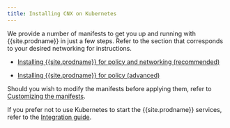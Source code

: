 ```yaml
---
title: Installing CNX on Kubernetes
---
```


We provide a number of manifests to get you up and running with {{site.prodname}} in
just a few steps. Refer to the section that corresponds to your desired networking
for instructions.

- [Installing {{site.prodname}} for policy and networking (recommended)](calico)

- [Installing {{site.prodname}} for policy (advanced)](other)

Should you wish to modify the manifests before applying them, refer to 
[Customizing the manifests](config-options). 

If you prefer not to use Kubernetes to start the {{site.prodname}} services, refer to the 
[Integration guide](integration).
